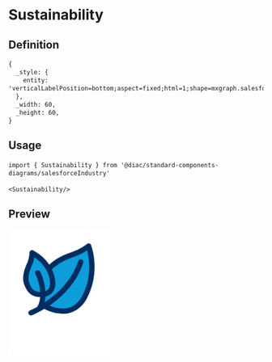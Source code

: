 # Sustainability

## Definition

```
{
  _style: { 
    entity: 'verticalLabelPosition=bottom;aspect=fixed;html=1;shape=mxgraph.salesforce.sustainability;',
  },
  _width: 60,
  _height: 60,
}
```

## Usage

```
import { Sustainability } from '@diac/standard-components-diagrams/salesforceIndustry'

<Sustainability/>
```

## Preview

<img src="./sustainability.png" width="200"/>
